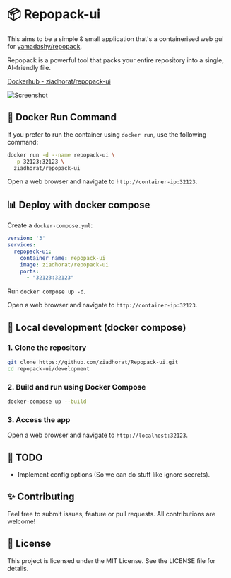 # 📦 Repopack-ui 
This aims to be a simple & small application that's a containerised web gui for [yamadashy/repopack](https://github.com/yamadashy/repopack).

Repopack is a powerful tool that packs your entire repository into a single, AI-friendly file.

[Dockerhub - ziadhorat/repopack-ui](https://hub.docker.com/r/ziadhorat/repopack-ui)

![Screenshot](https://github.com/user-attachments/assets/5a4f4268-ce43-4592-8f6a-54c15d1921e4)


## 🚀 Docker Run Command
If you prefer to run the container using `docker run`, use the following command:
```bash
docker run -d --name repopack-ui \
  -p 32123:32123 \
  ziadhorat/repopack-ui
```
Open a web browser and navigate to `http://container-ip:32123`.

## 📊 Deploy with docker compose

Create a `docker-compose.yml`:
```yaml
version: '3'
services:
  repopack-ui:
    container_name: repopack-ui
    image: ziadhorat/repopack-ui
    ports:
      - "32123:32123"
```
Run `docker compose up -d`.

Open a web browser and navigate to `http://container-ip:32123`.

## 📌 Local development (docker compose)

### 1. Clone the repository
```bash
git clone https://github.com/ziadhorat/Repopack-ui.git
cd repopack-ui/development
```

### 2. Build and run using Docker Compose
```bash
docker-compose up --build
```
### 3. Access the app
Open a web browser and navigate to `http://localhost:32123`.

## 📝 TODO
- Implement config options (So we can do stuff like ignore secrets).
  
## ✨ Contributing
Feel free to submit issues, feature or pull requests. 
All contributions are welcome!

## 📜 License
This project is licensed under the MIT License. See the LICENSE file for details.
